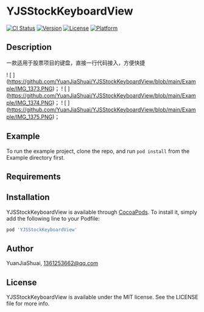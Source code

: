 # YJSStockKeyboardView

[![CI Status](https://img.shields.io/travis/YuanJiaShuai/YJSStockKeyboardView.svg?style=flat)](https://travis-ci.org/YuanJiaShuai/YJSStockKeyboardView)
[![Version](https://img.shields.io/cocoapods/v/YJSStockKeyboardView.svg?style=flat)](https://cocoapods.org/pods/YJSStockKeyboardView)
[![License](https://img.shields.io/cocoapods/l/YJSStockKeyboardView.svg?style=flat)](https://cocoapods.org/pods/YJSStockKeyboardView)
[![Platform](https://img.shields.io/cocoapods/p/YJSStockKeyboardView.svg?style=flat)](https://cocoapods.org/pods/YJSStockKeyboardView)

## Description
一款适用于股票项目的键盘，直接一行代码接入，方便快捷

! [ ] (https://github.com/YuanJiaShuai/YJSStockKeyboardView/blob/main/Example/IMG_1373.PNG)；
! [ ] (https://github.com/YuanJiaShuai/YJSStockKeyboardView/blob/main/Example/IMG_1374.PNG)；
! [ ] (https://github.com/YuanJiaShuai/YJSStockKeyboardView/blob/main/Example/IMG_1375.PNG)；
## Example

To run the example project, clone the repo, and run `pod install` from the Example directory first.

## Requirements

## Installation

YJSStockKeyboardView is available through [CocoaPods](https://cocoapods.org). To install
it, simply add the following line to your Podfile:

```ruby
pod 'YJSStockKeyboardView'
```

## Author

YuanJiaShuai, 1361253662@qq.com

## License

YJSStockKeyboardView is available under the MIT license. See the LICENSE file for more info.
